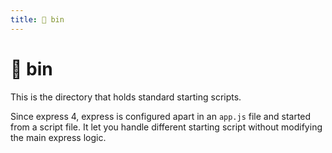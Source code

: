 ```yaml
---
title: 📁 bin
---
```


# 📁 bin

This is the directory that holds standard starting scripts.

Since express 4, express is configured apart in an `app.js` file and started from a script file. It let you handle different starting script without modifying the main express logic.
